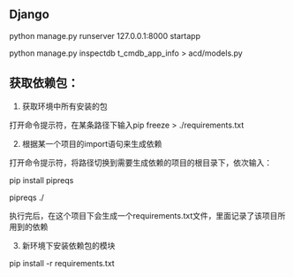 ## Django
python manage.py runserver 127.0.0.1:8000
startapp

python manage.py inspectdb t_cmdb_app_info > acd/models.py


## 获取依赖包：

1. 获取环境中所有安装的包

打开命令提示符，在某条路径下输入pip freeze > ./requirements.txt


2. 根据某一个项目的import语句来生成依赖

打开命令提示符，将路径切换到需要生成依赖的项目的根目录下，依次输入：

pip install pipreqs

pipreqs ./

执行完后，在这个项目下会生成一个requirements.txt文件，里面记录了该项目所用到的依赖

3. 新环境下安装依赖包的模块

pip install -r requirements.txt